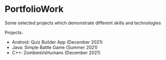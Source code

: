 # PortfolioWork
Some selected projects which demonstrate different skills and technologies

Projects:
- Android: Quiz Builder App (December 2021)
- Java: Simple Battle Game (Summer 2021)
- C++: ZombiesVsHumans (December 2021)
